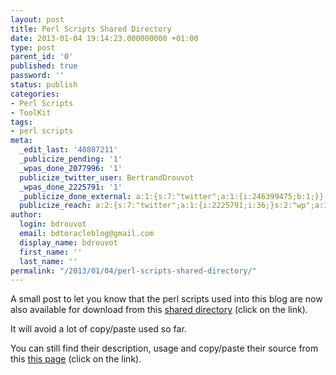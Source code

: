 ```yaml
---
layout: post
title: Perl Scripts Shared Directory
date: 2013-01-04 19:14:23.000000000 +01:00
type: post
parent_id: '0'
published: true
password: ''
status: publish
categories:
- Perl Scripts
- ToolKit
tags:
- perl scripts
meta:
  _edit_last: '40807211'
  _publicize_pending: '1'
  _wpas_done_2077996: '1'
  publicize_twitter_user: BertrandDrouvot
  _wpas_done_2225791: '1'
  _publicize_done_external: a:1:{s:7:"twitter";a:1:{i:246399475;b:1;}}
  publicize_reach: a:2:{s:7:"twitter";a:1:{i:2225791;i:36;}s:2:"wp";a:1:{i:0;i:10;}}
author:
  login: bdrouvot
  email: bdtoracleblog@gmail.com
  display_name: bdrouvot
  first_name: ''
  last_name: ''
permalink: "/2013/01/04/perl-scripts-shared-directory/"
---
```


A small post to let you know that the perl scripts used into this blog are now also available for download from this [shared directory](https://docs.google.com/folder/d/0B7Jf_4JdsptpRHdyOWk1VTdUdEU/edit) (click on the link).

It will avoid a lot of copy/paste used so far.

You can still find their description, usage and copy/paste their source from this [this page](http://bdrouvot.wordpress.com/perl-scripts-2/ "Perl Scripts") (click on the link).
